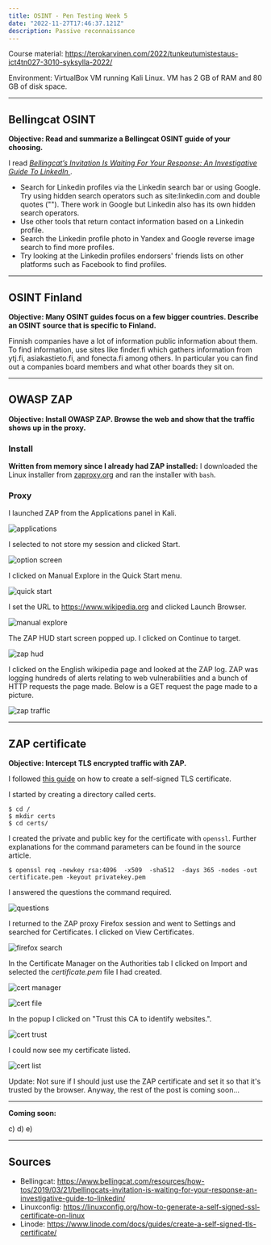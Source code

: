 ```yaml
---
title: OSINT - Pen Testing Week 5
date: "2022-11-27T17:46:37.121Z"
description: Passive reconnaissance
---
```


Course material: https://terokarvinen.com/2022/tunkeutumistestaus-ict4tn027-3010-syksylla-2022/

Environment: VirtualBox VM running Kali Linux. VM has 2 GB of RAM and 80 GB of disk space.

---

## Bellingcat OSINT

**Objective: Read and summarize a Bellingcat OSINT guide of your choosing.**

I read *[Bellingcat’s Invitation Is Waiting For Your Response: An Investigative Guide To LinkedIn ](https://www.bellingcat.com/resources/how-tos/2019/03/21/bellingcats-invitation-is-waiting-for-your-response-an-investigative-guide-to-linkedin/)*.

- Search for Linkedin profiles via the Linkedin search bar or using Google. Try using hidden search operators such as site:linkedin.com and double quotes (""). There work in Google but Linkedin also has its own hidden search operators.
- Use other tools that return contact information based on a Linkedin profile.
- Search the Linkedin profile photo in Yandex and Google reverse image search to find more profiles.
- Try looking at the Linkedin profiles endorsers' friends lists on other platforms such as Facebook to find profiles. 


---

## OSINT Finland

**Objective: Many OSINT guides focus on a few bigger countries. Describe an OSINT source that is specific to Finland.**

Finnish companies have a lot of information public information about them. To find information, use sites like finder.fi which gathers information from ytj.fi, asiakastieto.fi, and fonecta.fi among others. In particular you can find out a companies board members and what other boards they sit on.

---

## OWASP ZAP

**Objective: Install OWASP ZAP. Browse the web and show that the traffic shows up in the proxy.**

### Install

**Written from memory since I already had ZAP installed:** I downloaded the Linux installer from [zaproxy.org](https://www.zaproxy.org/download/) and ran the installer with `bash`.

### Proxy

I launched ZAP from the Applications panel in Kali.

![applications](zap-program.PNG)

I selected to not store my session and clicked Start.

![option screen](zap-persist.PNG)

I clicked on Manual Explore in the Quick Start menu. 

![quick start](zap-manual-explore.PNG)

I set the URL to https://www.wikipedia.org and clicked Launch Browser.

![manual explore](zap-manual-explore-2.PNG)

The ZAP HUD start screen popped up. I clicked on Continue to target.

![zap hud](zap-hud.PNG)

I clicked on the English wikipedia page and looked at the ZAP log. ZAP was logging hundreds of alerts relating to web vulnerabilities and a bunch of HTTP requests the page made. Below is a GET request the page made to a picture.

![zap traffic](zap-traffic.PNG)

---

## ZAP certificate

**Objective: Intercept TLS encrypted traffic with ZAP.**

I followed [this guide](https://linuxconfig.org/how-to-generate-a-self-signed-ssl-certificate-on-linux) on how to create a self-signed TLS certificate.

I started by creating a directory called certs.

    $ cd /
    $ mkdir certs
    $ cd certs/

I created the private and public key for the certificate with `openssl`. Further explanations for the command parameters can be found in the source article.

    $ openssl req -newkey rsa:4096  -x509  -sha512  -days 365 -nodes -out certificate.pem -keyout privatekey.pem

I answered the questions the command required.

![questions](cert-questions.PNG)

I returned to the ZAP proxy Firefox session and went to Settings and searched for Certificates. I clicked on View Certificates.

![firefox search](cert-search.PNG)

In the Certificate Manager on the Authorities tab I clicked on Import and selected the *certificate.pem* file I had created.

![cert manager](cert-manager.PNG)

![cert file](cert-file.PNG)

In the popup I clicked on "Trust this CA to identify websites.".

![cert trust](cert-trust.PNG)

I could now see my certificate listed.

![cert list](cert-list.PNG)

Update: Not sure if I should just use the ZAP certificate and set it so that it's trusted by the browser. Anyway, the rest of the post is coming soon...

---

**Coming soon:**

c)
d)
e)

---

## Sources

- Bellingcat: https://www.bellingcat.com/resources/how-tos/2019/03/21/bellingcats-invitation-is-waiting-for-your-response-an-investigative-guide-to-linkedin/
- Linuxconfig: https://linuxconfig.org/how-to-generate-a-self-signed-ssl-certificate-on-linux
- Linode: https://www.linode.com/docs/guides/create-a-self-signed-tls-certificate/